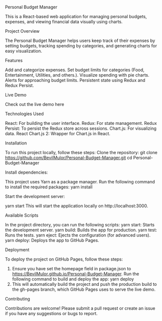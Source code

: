 Personal Budget Manager

This is a React-based web application for managing personal budgets, expenses, and viewing financial data visually using charts.

Project Overview

The Personal Budget Manager helps users keep track of their expenses by setting budgets, tracking spending by categories, and generating charts for easy visualization.

Features

Add and categorize expenses.
Set budget limits for categories (Food, Entertainment, Utilities, and others.).
Visualize spending with pie charts.
Alerts for approaching budget limits.
Persistent state using Redux and Redux Persist.

Live Demo

Check out the live demo here

Technologies Used

React: For building the user interface.
Redux: For state management.
Redux Persist: To persist the Redux store across sessions.
Chart.js: For visualizing data.
React Chart.js 2: Wrapper for Chart.js in React.

Installation

To run this project locally, follow these steps:
Clone the repository:
git clone https://github.com/BevilMulor/Personal-Budget-Manager.git
cd Personal-Budget-Manager

Install dependencies: 

This project uses Yarn as a package manager. Run the following command to install the required packages:
yarn install


Start the development server:

yarn start
This will start the application locally on http://localhost:3000.


Available Scripts

In the project directory, you can run the following scripts:
yarn start: Starts the development server.
yarn build: Builds the app for production.
yarn test: Runs the tests.
yarn eject: Ejects the configuration (for advanced users).
yarn deploy: Deploys the app to GitHub Pages.




Deployment

To deploy the project on GitHub Pages, follow these steps:
1. Ensure you have set the homepage field in package.json to https://BevilMulor.github.io/Personal-Budget-Manager.
Run the following command to build and deploy the app:
yarn deploy
2. This will automatically build the project and push the production build to the gh-pages branch, which GitHub Pages uses to serve the live demo.





Contributing

Contributions are welcome! Please submit a pull request or create an issue if you have any suggestions or bugs to report.

